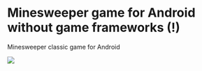 # Minesweeper game for Android without game frameworks (!)

Minesweeper classic game for Android

<img src="https://lh3.googleusercontent.com/w_1G1MM78lA-n--cDhCUDIK3h8dJ_9FYCawtwyPu5gjjn4bp3J_qTep9Y3bN_CN9rg=w1622-h917-rw">
